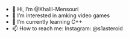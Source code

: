 - 👋 Hi, I’m @Khalil-Mensouri
- 👀 I’m interested in amking video games
- 🌱 I’m currently learning C++
- 📫 How to reach me: 
                     Instagram: @s1asteroid

<!---
Khalil-Mensouri/Khalil-Mensouri is a ✨ special ✨ repository because its `README.md` (this file) appears on your GitHub profile.
You can click the Preview link to take a look at your changes.
--->
